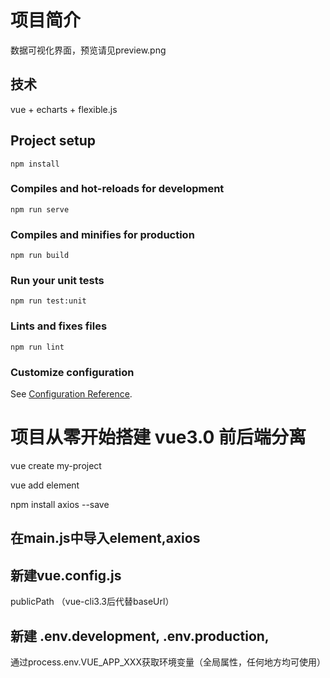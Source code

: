 # 项目简介

数据可视化界面，预览请见preview.png
## 技术
vue + echarts + flexible.js
## Project setup
```
npm install
```

### Compiles and hot-reloads for development
```
npm run serve
```

### Compiles and minifies for production
```
npm run build
```

### Run your unit tests
```
npm run test:unit
```

### Lints and fixes files
```
npm run lint
```

### Customize configuration
See [Configuration Reference](https://cli.vuejs.org/config/).

# 项目从零开始搭建 vue3.0 前后端分离
vue create my-project

vue add element

npm install axios --save

## 在main.js中导入element,axios

## 新建vue.config.js
publicPath （vue-cli3.3后代替baseUrl）

## 新建 .env.development, .env.production,
通过process.env.VUE_APP_XXX获取环境变量（全局属性，任何地方均可使用）
